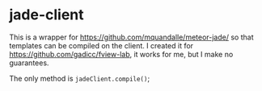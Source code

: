 # jade-client

This is a wrapper for https://github.com/mquandalle/meteor-jade/ so that
templates can be compiled on the client.  I created it for
https://github.com/gadicc/fview-lab, it works for me, but I make
no guarantees.

The only method is `jadeClient.compile()`;
